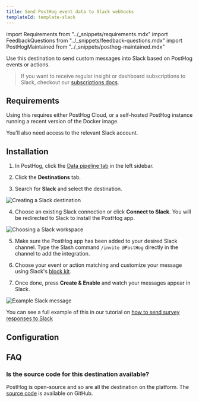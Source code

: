 ```yaml
---
title: Send PostHog event data to Slack webhooks
templateId: template-slack
---
```


import Requirements from "../_snippets/requirements.mdx"
import FeedbackQuestions from "../_snippets/feedback-questions.mdx"
import PostHogMaintained from "../_snippets/posthog-maintained.mdx"

Use this destination to send custom messages into Slack based on PostHog events or actions. 

> If you want to receive regular insight or dashboard subscriptions to Slack, checkout our [subscriptions docs](/docs/product-analytics/subscriptions).

## Requirements

Using this requires either PostHog Cloud, or a self-hosted PostHog instance running a recent version of the Docker image.

You'll also need access to the relevant Slack account.

## Installation

1. In PostHog, click the [Data pipeline tab](https://us.posthog.com/pipeline/overview) in the left sidebar.

2. Click the **Destinations** tab.

3. Search for **Slack** and select the destination.
<img alt="Creating a Slack destination" src="https://res.cloudinary.com/dmukukwp6/image/upload/slack_create_8b55d6d50f.png"/>

4. Choose an existing Slack connection or click **Connect to Slack**. You will be redirected to Slack to install the PostHog app.
<img alt="Choosing a Slack workspace" src="https://res.cloudinary.com/dmukukwp6/image/upload/slack_choose_2_2802fc3f92.png"/>

5. Make sure the PostHog app has been added to your desired Slack channel. Type the Slash command `/invite @PostHog` directly in the channel to add the integration.

6. Choose your event or action matching and customize your message using Slack's [block kit](https://api.slack.com/block-kit/building). 

7. Once done, press **Create & Enable** and watch your messages appear in Slack.
<img alt="Example Slack message" src="https://res.cloudinary.com/dmukukwp6/image/upload/slack_example_80bff761a9.png"/>

You can see a full example of this in our tutorial on [how to send survey responses to Slack](/tutorials/slack-surveys)

<HideOnCDPIndex>

## Configuration

<TemplateParameters />

## FAQ

### Is the source code for this destination available?

PostHog is open-source and so are all the destination on the platform. The [source code](https://github.com/PostHog/posthog/blob/master/posthog/cdp/templates/slack/template_slack.py) is available on GitHub.

<PostHogMaintained />

<FeedbackQuestions />

</HideOnCDPIndex>